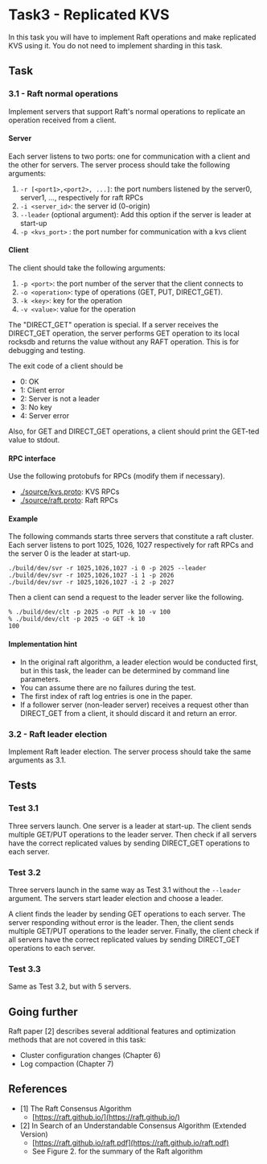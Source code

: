 # Task3 - Replicated KVS
In this task you will have to implement Raft operations and make replicated
KVS using it. You do not need to implement sharding in this task.

## Task
### 3.1 - Raft normal operations
Implement servers that support Raft's normal operations to replicate an
operation received from a client.

#### Server
Each server listens to two ports: one for communication with a client and the
other for servers. The server process should take the following arguments:

1. `-r [<port1>,<port2>, ...]`: the port numbers listened by the server0, server1, ..., respectively for raft RPCs
2. `-i <server_id>`: the server id (0-origin)
3. `--leader` (optional argument): Add this option if the server is leader at start-up
4. `-p <kvs_port>` : the port number for communication with a kvs client

#### Client
The client should take the following arguments:

1. `-p <port>`: the port number of the server that the client connects to
2. `-o <operation>`: type of operations (GET, PUT, DIRECT_GET).
3. `-k <key>`: key for the operation
4. `-v <value>`: value for the operation

The "DIRECT_GET" operation is special.  If a server receives the DIRECT_GET
operation, the server performs GET operation to its local rocksdb and returns
the value without any RAFT operation. This is for debugging and testing.

The exit code of a client should be
- 0: OK
- 1: Client error
- 2: Server is not a leader
- 3: No key
- 4: Server error

Also, for GET and DIRECT_GET operations, a client should print the GET-ted
value to stdout.

#### RPC interface
Use the following protobufs for RPCs (modify them if necessary).

- [./source/kvs.proto](./source/kvs.proto): KVS RPCs
- [./source/raft.proto](./source/raft.proto): Raft RPCs

#### Example

The following commands starts three servers that constitute a raft cluster.
Each server listens to port 1025, 1026, 1027 respectively for raft RPCs and
the server 0 is the leader at start-up.


```
./build/dev/svr -r 1025,1026,1027 -i 0 -p 2025 --leader
./build/dev/svr -r 1025,1026,1027 -i 1 -p 2026
./build/dev/svr -r 1025,1026,1027 -i 2 -p 2027
```

Then a client can send a request to the leader server like the following.

```
% ./build/dev/clt -p 2025 -o PUT -k 10 -v 100
% ./build/dev/clt -p 2025 -o GET -k 10
100
```

#### Implementation hint
- In the original raft algorithm, a leader election would be conducted first,
  but in this task, the leader can be determined by command line parameters.
- You can assume there are no failures during the test.
- The first index of raft log entries is one in the paper.
- If a follower server (non-leader server) receives a request other than
  DIRECT_GET from a client, it should discard it and return an error.

### 3.2 - Raft leader election
Implement Raft leader election. The server process should take the same
arguments as 3.1.

## Tests
### Test 3.1
Three servers launch. One server is a leader at start-up. The client sends
multiple GET/PUT operations to the leader server. Then check if all servers
have the correct replicated values by sending DIRECT_GET operations to each
server.

### Test 3.2
Three servers launch in the same way as Test 3.1 without the `--leader` argument.
The servers start leader election and choose a leader.

A client finds the leader by sending GET operations to each server. The server
responding without error is the leader.  Then, the client sends multiple
GET/PUT operations to the leader server.  Finally, the client check if all
servers have the correct replicated values by sending DIRECT_GET operations to
each server.

### Test 3.3
Same as Test 3.2, but with 5 servers.

## Going further
Raft paper [2] describes several additional features and optimization methods
that are not covered in this task:

- Cluster configuration changes (Chapter 6)
- Log compaction (Chapter 7)


## References
- [1] The Raft Consensus Algorithm
    - [https://raft.github.io/](https://raft.github.io/)
- [2] In Search of an Understandable Consensus Algorithm (Extended Version)
    - [https://raft.github.io/raft.pdf](https://raft.github.io/raft.pdf)
    - See Figure 2. for the summary of the Raft algorithm
